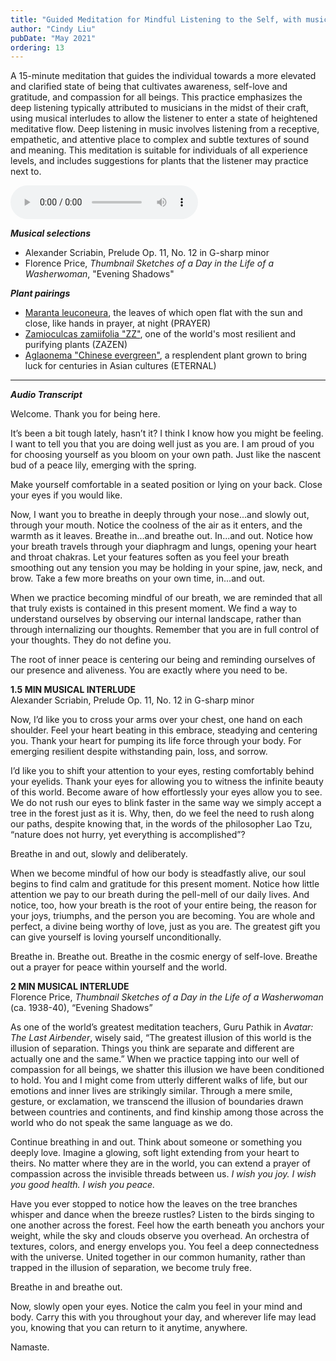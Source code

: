 ```yaml
---
title: "Guided Meditation for Mindful Listening to the Self, with musical vignettes and suggested plant pairings"
author: "Cindy Liu"
pubDate: "May 2021"
ordering: 13
---
```


A 15-minute meditation that guides the individual towards a more elevated and clarified state of being that cultivates awareness, self-love and gratitude, and compassion for all beings. This practice emphasizes the deep listening typically attributed to musicians in the midst of their craft, using musical interludes to allow the listener to enter a state of heightened meditative flow. Deep listening in music involves listening from a receptive, empathetic, and attentive place to complex and subtle textures of sound and meaning. This meditation is suitable for individuals of all experience levels, and includes suggestions for plants that the listener may practice next to.

<audio controls src="/assets/zine/z4/Guided Meditation for Mindful Listening to the Self.mp3">
<a href="/assets/zine/z4/Guided Meditation for Mindful Listening to the Self.mp3">Download audio</a>
</audio>

**_Musical selections_**

- Alexander Scriabin, Prelude Op. 11, No. 12 in G-sharp minor
- Florence Price, *Thumbnail Sketches of a Day in the Life of a Washerwoman*, "Evening Shadows"

**_Plant pairings_**

- [Maranta leuconeura](https://www.thespruce.com/grow-maranta-inside-1902647), the leaves of which open flat with the sun and close, like hands in prayer, at night (PRAYER)
- [Zamioculcas zamiifolia "ZZ"](https://www.gardenista.com/posts/everything-you-need-to-know-about-zz-plants-zamioculcas-zamiifolia/), one of the world's most resilient and purifying plants (ZAZEN)
- [Aglaonema "Chinese evergreen"](https://greeneryunlimited.co/blogs/plant-care/aglaonema-care), a resplendent plant grown to bring luck for centuries in Asian cultures (ETERNAL)

---

**_Audio Transcript_**

Welcome. Thank you for being here.

It’s been a bit tough lately, hasn’t it? I think I know how you might be feeling. I want to tell you that you are doing well just as you are. I am proud of you for choosing yourself as you bloom on your own path. Just like the nascent bud of a peace lily, emerging with the spring.

Make yourself comfortable in a seated position or lying on your back. Close your eyes if you would like.

Now, I want you to breathe in deeply through your nose...and slowly out, through your mouth. Notice the coolness of the air as it enters, and the warmth as it leaves. Breathe in...and breathe out. In...and out. Notice how your breath travels through your diaphragm and lungs, opening your heart and throat chakras. Let your features soften as you feel your breath smoothing out any tension you may be holding in your spine, jaw, neck, and brow. Take a few more breaths on your own time, in...and out.

When we practice becoming mindful of our breath, we are reminded that all that truly exists is contained in this present moment. We find a way to understand ourselves by observing our internal landscape, rather than through internalizing our thoughts. Remember that you are in full control of your thoughts. They do not define you.

The root of inner peace is centering our being and reminding ourselves of our presence and aliveness. You are exactly where you need to be.

**1.5 MIN MUSICAL INTERLUDE**\
Alexander Scriabin, Prelude Op. 11, No. 12 in G-sharp minor

Now, I’d like you to cross your arms over your chest, one hand on each shoulder. Feel your heart beating in this embrace, steadying and centering you. Thank your heart for pumping its life force through your body. For emerging resilient despite withstanding pain, loss, and sorrow.

I’d like you to shift your attention to your eyes, resting comfortably behind your eyelids. Thank your eyes for allowing you to witness the infinite beauty of this world. Become aware of how effortlessly your eyes allow you to see. We do not rush our eyes to blink faster in the same way we simply accept a tree in the forest just as it is. Why, then, do we feel the need to rush along our paths, despite knowing that, in the words of the philosopher Lao Tzu, “nature does not hurry, yet everything is accomplished”?

Breathe in and out, slowly and deliberately.

When we become mindful of how our body is steadfastly alive, our soul begins to find calm and gratitude for this present moment. Notice how little attention we pay to our breath during the pell-mell of our daily lives. And notice, too, how your breath is the root of your entire being, the reason for your joys, triumphs, and the person you are becoming. You are whole and perfect, a divine being worthy of love, just as you are. The greatest gift you can give yourself is loving yourself unconditionally.

Breathe in. Breathe out. Breathe in the cosmic energy of self-love. Breathe out a prayer for peace within yourself and the world.

**2 MIN MUSICAL INTERLUDE**\
Florence Price, _Thumbnail Sketches of a Day in the Life of a Washerwoman_ (ca. 1938-40), “Evening Shadows”

As one of the world’s greatest meditation teachers, Guru Pathik in _Avatar: The Last Airbender_, wisely said, “The greatest illusion of this world is the illusion of separation. Things you think are separate and different are actually one and the same.” When we practice tapping into our well of compassion for all beings, we shatter this illusion we have been conditioned to hold. You and I might come from utterly different walks of life, but our emotions and inner lives are strikingly similar. Through a mere smile, gesture, or exclamation, we transcend the illusion of boundaries drawn between countries and continents, and find kinship among those across the world who do not speak the same language as we do.

Continue breathing in and out. Think about someone or something you deeply love. Imagine a glowing, soft light extending from your heart to theirs. No matter where they are in the world, you can extend a prayer of compassion across the invisible threads between us. _I wish you joy. I wish you good health. I wish you peace._

Have you ever stopped to notice how the leaves on the tree branches whisper and dance when the breeze rustles? Listen to the birds singing to one another across the forest. Feel how the earth beneath you anchors your weight, while the sky and clouds observe you overhead. An orchestra of textures, colors, and energy envelops you. You feel a deep connectedness with the universe. United together in our common humanity, rather than trapped in the illusion of separation, we become truly free.

Breathe in and breathe out.

Now, slowly open your eyes. Notice the calm you feel in your mind and body. Carry this with you throughout your day, and wherever life may lead you, knowing that you can return to it anytime, anywhere.

Namaste.
